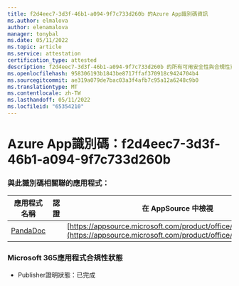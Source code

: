 ```yaml
---
title: f2d4eec7-3d3f-46b1-a094-9f7c733d260b 的Azure App識別碼資訊
ms.author: elmalova
author: elenamalova
manager: tonybal
ms.date: 05/11/2022
ms.topic: article
ms.service: attestation
certification_type: attested
description: f2d4eec7-3d3f-46b1-a094-9f7c733d260b 的所有可用安全性與合規性資訊。
ms.openlocfilehash: 958306193b1843be8717ffaf370918c9424704b4
ms.sourcegitcommit: ae319a079de7bac03a3f4afb7c95a12a6248c9b0
ms.translationtype: MT
ms.contentlocale: zh-TW
ms.lasthandoff: 05/11/2022
ms.locfileid: "65354210"
---
```

# <a name="azure-app-id-f2d4eec7-3d3f-46b1-a094-9f7c733d260b"></a>Azure App識別碼：f2d4eec7-3d3f-46b1-a094-9f7c733d260b


### <a name="apps-associated-with-this-id"></a>與此識別碼相關聯的應用程式：
| **應用程式名稱** | **認證** | **在 AppSource 中檢視** |
|--------------|---------------|-----------------------|
| [PandaDoc](../forward/WA200002927.md) |  | [https://appsource.microsoft.com/product/office/WA200002927](https://appsource.microsoft.com/product/office/WA200002927) |

### <a name="microsoft-365-app-compliance-status"></a>Microsoft 365應用程式合規性狀態
- Publisher證明狀態：已完成
